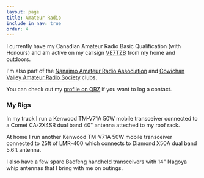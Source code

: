 ```yaml
---
layout: page
title: Amateur Radio
include_in_nav: true
order: 4
---
```


I currently have my Canadian Amateur Radio Basic Qualification (with Honours) and am active on my callsign [VE7TZB](https://aprs.fi/?call=VE7TZB-9) from my home and outdoors.

I'm also part of the [Nanaimo Amateur Radio Association](http://www.ve7na.ca/) and [Cowichan Valley Amateur Radio Society](http://cvars.com) clubs.

You can check out my [profile on QRZ](https://www.qrz.com/db/ve7tzb) if you want to log a contact.

### My Rigs

In my truck I run a Kenwood TM-V71A 50W mobile transceiver connected to a Comet CA-2X4SR dual band 40" antenna atteched to my roof rack.

At home I run another Kenwood TM-V71A 50W mobile transceiver connected to 25ft of LMR-400 which connects to Diamond X50A dual band 5.6ft antenna.

I also have a few spare Baofeng handheld transceivers with 14" Nagoya whip antennas that I bring with me on outings.
